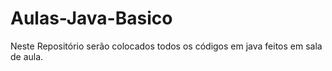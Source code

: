# Aulas-Java-Basico
 Neste Repositório serão colocados todos os códigos em java feitos em sala de aula.
